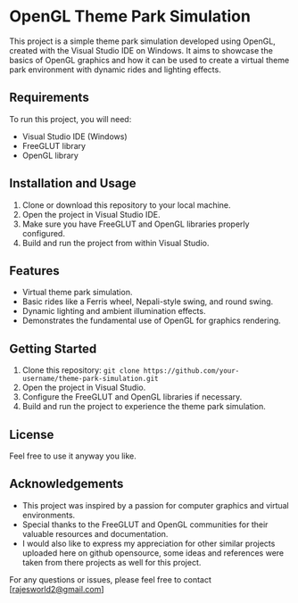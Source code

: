 # OpenGL Theme Park Simulation

This project is a simple theme park simulation developed using OpenGL, created with the Visual Studio IDE on Windows. It aims to showcase the basics of OpenGL graphics and how it can be used to create a virtual theme park environment with dynamic rides and lighting effects.

## Requirements

To run this project, you will need:

- Visual Studio IDE (Windows)
- FreeGLUT library
- OpenGL library

## Installation and Usage

1. Clone or download this repository to your local machine.
2. Open the project in Visual Studio IDE.
3. Make sure you have FreeGLUT and OpenGL libraries properly configured.
4. Build and run the project from within Visual Studio.

## Features

- Virtual theme park simulation.
- Basic rides like a Ferris wheel, Nepali-style swing, and round swing.
- Dynamic lighting and ambient illumination effects.
- Demonstrates the fundamental use of OpenGL for graphics rendering.

## Getting Started

1. Clone this repository: `git clone https://github.com/your-username/theme-park-simulation.git`
2. Open the project in Visual Studio.
3. Configure the FreeGLUT and OpenGL libraries if necessary.
4. Build and run the project to experience the theme park simulation.

## License

Feel free to use it anyway you like.

## Acknowledgements

- This project was inspired by a passion for computer graphics and virtual environments.
- Special thanks to the FreeGLUT and OpenGL communities for their valuable resources and documentation.
- I would also like to express my appreciation for other similar projects uploaded here on github opensource,
  some ideas and references were taken from there projects as well for this project.

For any questions or issues, please feel free to contact [rajesworld2@gmail.com]

